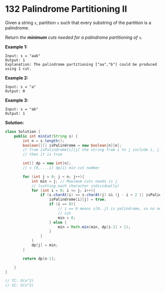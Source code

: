 # 132 Palindrome Partitioning II

Given a string `s`, partition `s` such that every substring of the partition is a palindrome.

Return *the **minimum** cuts needed for a palindrome partitioning of* `s`. 

**Example 1:**

```
Input: s = "aab"
Output: 1
Explanation: The palindrome partitioning ["aa","b"] could be produced using 1 cut.
```

**Example 2:**

```
Input: s = "a"
Output: 0
```

**Example 3:**

```
Input: s = "ab"
Output: 1
```

 

**Solution:**

```java
class Solution {
    public int minCut(String s) {
        int n = s.length();
        boolean[][] isPalindrome = new boolean[n][n];
        // from isPalindrome[i][j] the string from i to j include i, j. if it is 
        // then it is true 

        int[] dp = new int[n];
        // s [0,....i] dp[i] min cut number

        for (int j = 0; j < n; j++){
            int min = j; // Maximum cuts needs is j 
            // (cutting each character individually)
            for (int i = 0; i <= j; i++){
                if (s.charAt(i) == s.charAt(j) && (j - i < 2 || isPalindrome[i+1][j-1])){
                    isPalindrome[i][j] = true;
                    if (i == 0){
                        // i == 0 means s[0..j] is palindrome, so no need 
                        // cut
                        min = 0;
                    } else {
                        min = Math.min(min, dp[i-1] + 1);
                    }
                }
            }
            dp[j] = min;
        }

        return dp[n-1];

    }
}

// TC: O(n^2)
// SC: O(n^2)
```

